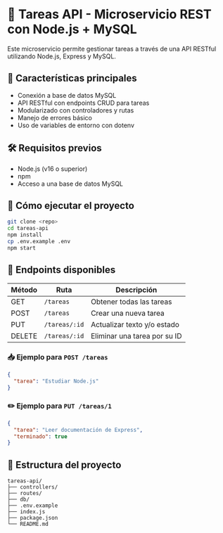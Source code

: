 # 📌 Tareas API - Microservicio REST con Node.js + MySQL

Este microservicio permite gestionar tareas a través de una API RESTful utilizando Node.js, Express y MySQL.

## 🧠 Características principales

- Conexión a base de datos MySQL
- API RESTful con endpoints CRUD para tareas
- Modularizado con controladores y rutas
- Manejo de errores básico
- Uso de variables de entorno con dotenv

## 🛠️ Requisitos previos

- Node.js (v16 o superior)
- npm
- Acceso a una base de datos MySQL

## 🚀 Cómo ejecutar el proyecto

```bash
git clone <repo>
cd tareas-api
npm install
cp .env.example .env
npm start
```

## 📡 Endpoints disponibles

| Método | Ruta             | Descripción                          |
|--------|------------------|--------------------------------------|
| GET    | `/tareas`        | Obtener todas las tareas             |
| POST   | `/tareas`        | Crear una nueva tarea                |
| PUT    | `/tareas/:id`    | Actualizar texto y/o estado          |
| DELETE | `/tareas/:id`    | Eliminar una tarea por su ID         |

### 📥 Ejemplo para `POST /tareas`

```json
{
  "tarea": "Estudiar Node.js"
}
```
### ✏️ Ejemplo para `PUT /tareas/1`

```json
{
  "tarea": "Leer documentación de Express",
  "terminado": true
}
```

## 📂 Estructura del proyecto

```
tareas-api/
├── controllers/
├── routes/
├── db/
├── .env.example
├── index.js
├── package.json
└── README.md
```
